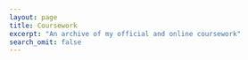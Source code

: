 ```yaml
---
layout: page
title: Coursework
excerpt: "An archive of my official and online coursework"
search_omit: false
---
```



